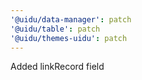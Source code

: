 ```yaml
---
'@uidu/data-manager': patch
'@uidu/table': patch
'@uidu/themes-uidu': patch
---
```


Added linkRecord field
